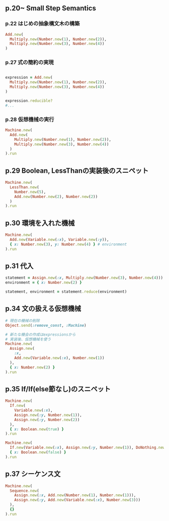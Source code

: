 ## p.20~ Small Step Semantics

### p.22 はじめの抽象構文木の構築

```Ruby
Add.new(
  Multiply.new(Number.new(1), Number.new(2)),
  Multiply.new(Number.new(3), Number.new(4))
)
```

### p.27 式の簡約の実現

```Ruby

expression = Add.new(
  Multiply.new(Number.new(1), Number.new(2)),
  Multiply.new(Number.new(3), Number.new(4))
)

expression.reducible?
#...

```


### p.28 仮想機械の実行

```Ruby
Machine.new(
  Add.new(
    Multiply.new(Number.new(1), Number.new(2)),
    Multiply.new(Number.new(3), Number.new(4))
  )
).run
```


## p.29 Boolean, LessThanの実装後のスニペット

```Ruby
Machine.new(
  LessThan.new(
    Number.new(5),
    Add.new(Number.new(2), Number.new(2))
  )
).run
```

## p.30 環境を入れた機械

```Ruby
Machine.new(
  Add.new(Variable.new(:x), Variable.new(:y)),
  { x: Number.new(3), y: Number.new(4) } # environment
).run
```

## p.31 代入

```ruby
statement = Assign.new(:x, Multiply.new(Number.new(3), Number.new(4)))
environment = { x: Number.new(2) }

statement, environment = statement.reduce(environment)
```

## p.34 文の扱える仮想機械

```ruby
# 現在の機械の削除
Object.send(:remove_const, :Machine)

# 新たな機会の作成はexpressionsから
# 実装後、仮想機械を使う
Machine.new(
  Assign.new(
    :x,
    Add.new(Variable.new(:x), Number.new(1))
  ),
  { x: Number.new(2) }
).run
```

## p.35 If/If(else節なし)のスニペット

```ruby
Machine.new(
  If.new(
    Variable.new(:x),
    Assign.new(:y, Number.new(1)),
    Assign.new(:y, Number.new(2))
  ),
  { x: Boolean.new(true) }
).run
```

```ruby
Machine.new(
  If.new(Variable.new(:x), Assign.new(:y, Number.new(1)), DoNothing.new),
  { x: Boolean.new(false) }
).run
```

## p.37 シーケンス文

```ruby
Machine.new(
  Sequence.new(
    Assign.new(:x, Add.new(Number.new(1), Number.new(1))),
    Assign.new(:y, Add.new(Variable.new(:x), Number.new(3)))
  ),
  {}
).run
```

